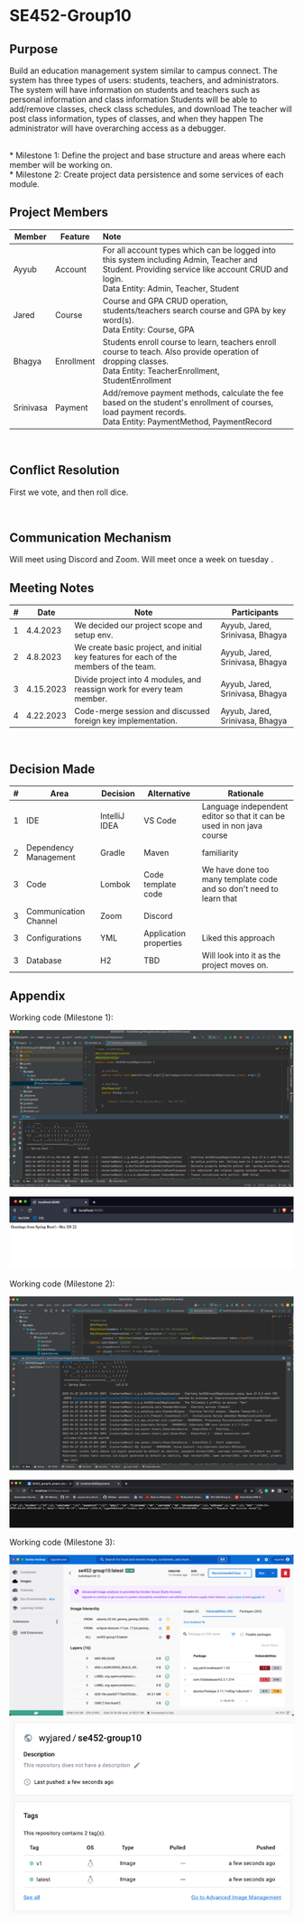 # SE452-Group10

## Purpose

Build an education management system similar to campus connect. The system has three types of users: students, teachers,
and administrators. The system will have information on students and teachers such as personal information and class
information
Students will be able to add/remove classes, check class schedules, and download
The teacher will post class information, types of classes, and when they happen
The administrator will have overarching access as a debugger.

<br>
* Milestone 1: Define the project and base structure and areas where each member will be working on.<br />
* Milestone 2: Create project data persistence and some services of each module.

## Project Members

| Member    | Feature    | Note                                                                                                                                                                                      |
|-----------|------------|:------------------------------------------------------------------------------------------------------------------------------------------------------------------------------------------|
| Ayyub     | Account    | For all account types which can be logged into this system including Admin, Teacher and Student. Providing service like account CRUD and login.<br />Data Entity: Admin, Teacher, Student |
| Jared     | Course     | Course and GPA CRUD operation, students/teachers search course and GPA by key word(s).<br />Data Entity: Course, GPA                                                                      |
| Bhagya    | Enrollment | Students enroll course to learn, teachers enroll course to teach. Also provide operation of dropping classes.<br />Data Entity: TeacherEnrollment, StudentEnrollment                      |
| Srinivasa | Payment    | Add/remove payment methods, calculate the fee based on the student's enrollment of courses, load payment records.<br />Data Entity: PaymentMethod, PaymentRecord                          |

<br/>

## Conflict Resolution

First we vote, and then roll dice.

<br/>

## Communication Mechanism

Will meet using Discord and Zoom. Will meet once a week on tuesday .

## Meeting Notes

| # | Date      | Note                                                                                   | Participants                    |
|--|-----------|----------------------------------------------------------------------------------------|---------------------------------|
| 1 | 4.4.2023  | We decided our project scope and setup env.                                            | Ayyub, Jared, Srinivasa, Bhagya |
| 2 | 4.8.2023  | We create basic project, and initial key features for each of the members of the team. | Ayyub, Jared, Srinivasa, Bhagya |
| 3 | 4.15.2023 | Divide project into 4 modules, and reassign work for every team member.                | Ayyub, Jared, Srinivasa, Bhagya |
| 4 | 4.22.2023 | Code-merge session and discussed foreign key implementation.                | Ayyub, Jared, Srinivasa, Bhagya |


<br/>

## Decision Made

| # | Area                  | Decision      | Alternative            | Rationale                                                             |
|---|-----------------------|---------------|------------------------|-----------------------------------------------------------------------|
| 1 | IDE                   | IntelliJ IDEA | VS Code                | Language independent editor so that it can be used in non java course |
| 2 | Dependency Management | Gradle        | Maven                  | familiarity                                                           |
| 3 | Code                  | Lombok        | Code template code     | We have done too many template code and so don't need to learn that   |
| 3 | Communication Channel | Zoom          | Discord                |                                                                       |
| 3 | Configurations        | YML           | Application properties | Liked this approach   |
| 3 | Database              | H2            | TBD                    | Will look into it as the project moves on.   |

## Appendix

Working code (Milestone 1):

![img.png](src/main/resources/img/img.png)

![img_1.png](src/main/resources/img/img_1.png)

Working code (Milestone 2):

![img_2.png](src/main/resources/img/img_2.png)

![img_3.png](src/main/resources/img/img_3.png)

Working code (Milestone 3):

![image_docker](src/main/resources/img/img_docker.png)
![image_docker-hub](src/main/resources/img/img_docker-hub.png)